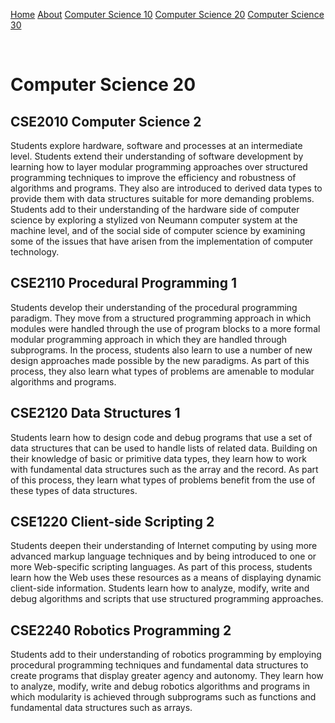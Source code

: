 <a href="HomePage.md">Home</a>
<a href="About.md">About</a>
<a href="CSE10.md">Computer Science 10</a> 
<a href="CSE20.md">Computer Science 20</a>
<a href="CSE30.md">Computer Science 30</a>

<br>

# Computer Science 20

## CSE2010 Computer Science 2

Students explore hardware, software and processes at an intermediate level. Students extend their understanding of software development by learning how to layer modular programming approaches over structured programming techniques to improve the efficiency and robustness of algorithms and programs. They also are introduced to derived data types to provide them with data structures suitable for more demanding problems. Students add to their understanding of the hardware side of computer science by exploring a stylized von Neumann computer system at the machine level, and of the social side of computer science by examining some of the issues that have arisen from the implementation of computer technology.

## CSE2110 Procedural Programming 1

Students develop their understanding of the procedural programming paradigm. They move from a structured programming approach in which modules were handled through the use of program blocks to a more formal modular programming approach in which they are handled through subprograms. In the process, students also learn to use a number of new design approaches made possible by the new paradigms. As part of this process, they also learn what types of problems are amenable to modular algorithms and programs.

## CSE2120 Data Structures 1

Students learn how to design code and debug programs that use a set of data structures that can be used to handle lists of related data. Building on their knowledge of basic or primitive data types, they learn how to work with fundamental data structures such as the array and the record. As part of this process, they learn what types of problems benefit from the use of these types of data structures.

## CSE1220 Client-side Scripting 2

Students deepen their understanding of Internet computing by using more advanced markup language techniques and by being introduced to one or more Web-specific scripting languages. As part of this process, students learn how the Web uses these resources as a means of displaying dynamic client-side information. Students learn how to analyze, modify, write and debug algorithms and scripts that use structured programming approaches. 

## CSE2240 Robotics Programming 2

Students add to their understanding of robotics programming by employing procedural programming techniques and fundamental data structures to create programs that display greater agency and autonomy. They learn how to analyze, modify, write and debug robotics algorithms and programs in which modularity is achieved through subprograms such as functions and fundamental data structures such as arrays.
